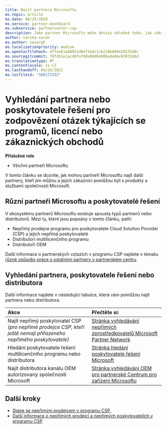 ```yaml
---
title: Najít partnera Microsoftu
ms.topic: article
ms.date: 08/25/2020
ms.service: partner-dashboard
ms.subservice: partnercenter-csp
description: Jako partner Microsoftu máte dotazy ohledně toho, jak zákazníkům a konkrétním programům pomáhat. Najděte další partnery, kteří můžou pomáhat.
author: varsha-sarah
ms.author: vavargh
ms.localizationpriority: medium
ms.openlocfilehash: df7ae61a88852d6ef2e4c1cb210b689a20235d0c
ms.sourcegitcommit: f8fd51e1acdbfafdde86d6490bade66c63033ebd
ms.translationtype: MT
ms.contentlocale: cs-CZ
ms.lasthandoff: 04/28/2021
ms.locfileid: "108172332"
---
```

# <a name="find-a-partner-or-solution-provider-to-answer-questions-about-programs-licensing-or-customer-deals"></a>Vyhledání partnera nebo poskytovatele řešení pro zodpovězení otázek týkajících se programů, licencí nebo zákaznických obchodů 

**Příslušné role**

- Všichni partneři Microsoftu

V tomto článku se dozvíte, jak mohou partneři Microsoftu najít další partnery, kteří jim můžou a jejich zákazníci pomůžou být s produkty a službami společnosti Microsoft.

## <a name="different-microsoft-partners-and-solution-providers"></a>Různí partneři Microsoftu a poskytovatelé řešení

V ekosystému partnerů Microsoftu existuje spousta typů partnerů nebo distributorů. Mezi ty, které jsou popsány v tomto článku, patří:

- Nepřímý prodejce programu pro poskytovatele Cloud Solution Provider (CSP) a jejich nepřímá poskytovatelé
- Distributori multilicenčního programu
- Distributoři OEM

Další informace o partnerských vztazích v programu CSP najdete v tématu [různé způsoby práce s ostatními partnery v partnerském centru](work-with-other-partners.md).

## <a name="find-a-partner-solution-provider-or-distributor"></a>Vyhledání partnera, poskytovatele řešení nebo distributora

Další informace najdete v následující tabulce, která vám pomůžou najít partnera nebo distributora.

|Akce  | Přečtěte si:  |
|:------------------|:--------------- |
|Najít nepřímý poskytovatel CSP *(pro nepřímé prodejce CSP, kteří ještě nemají přiřazeného nepřímého poskytovatele)* | [Stránka vyhledávání nepřímých zprostředkovatelů Microsoft Partner Network](https://partner.microsoft.com/membership/cloud-solution-provider/find-a-provider)  |
|Hledání poskytovatele řešení multilicenčního programu nebo distributora  | [Stránka hledání poskytovatele řešení Microsoft](https://www.microsoft.com/solution-providers/home)  |
|Najít distributora kanálu OEM autorizovaný společností Microsoft  | [Stránka vyhledávání OEM pro partnerské Centrum pro zařízení Microsoftu](https://devicepartner.microsoft.com/connect/distributor)  |

## <a name="next-steps"></a>Další kroky

- [Stane se nepřímým prodejcem v programu CSP.](https://partner.microsoft.com/licensing)
- [Další informace o nepřímých prodejci a nepřímých poskytovatelích v programu CSP](work-with-other-partners.md)